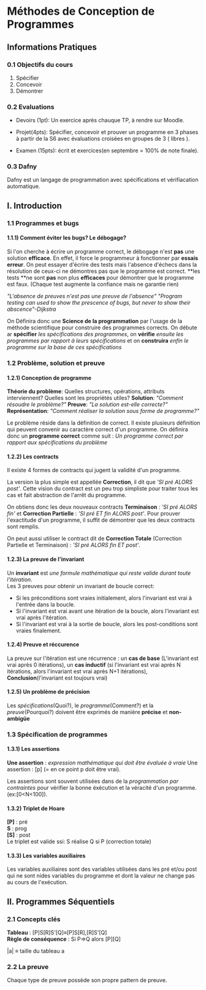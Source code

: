 
# Méthodes de Conception de Programmes
##  Informations Pratiques
### 0.1 Objectifs du cours
1. Spécifier
2. Concevoir
3. Démontrer

### 0.2 Evaluations

* Devoirs (1pt): Un exercice après chauque TP, à rendre sur Moodle.

* Projet(4pts): Spécifier, concevoir et prouver un programme en 3 phases à partir de la S6 avec évaluations croisées en groupes de 3 ( libres ).

* Examen (15pts): écrit et exercices(en septembre = 100% de note finale).

### 0.3 Dafny
Dafny est un langage de programmation avec spécifications et vérifiacation automatique.

## I. Introduction
### 1.1 Programmes et bugs
#### 1.1.1) Comment éviter les bugs? Le débogage?
Si l'on cherche à écrire un  programme correct, le débogage n'est **pas** une solution **efficace**. En effet, il force le programmeur à fonctionner par **essais erreur**. On peut essayer d'écrire des tests mais l'absence d'échecs dans la résolution de ceux-ci ne démontres pas que le programme est correct. **les tests **ne sont **pas** non plus **efficaces** pour démontrer que le programme est faux. (Chaque test augmente la confiance mais ne garantie rien)

*"L'absence de preuves n'est pas une preuve de l'absence"*
*"Program testing can used to show the prescence of bugs, but never to show their abscence"-Dijkstra*

On Définira donc une **Science de la programmation** par l'usage de la méthode scientifique pour construire des programmes corrects. On débute ar **spécifier** *les spécifications des programmes*, on **vérifie** *ensuite les programmes par rapport à leurs spécifications* et on **construira** *enfin le programme sur la base de ces spécifications*

### 1.2 Problème, solution et preuve
#### 1.2.1) Conception de programme
**Théorie du problème**: Quelles structures, opérations, attributs interviennent? Quelles sont les propriétés utiles?
**Solution**: *"Comment résoudre le problème?"*
**Preuve**: *"La solution est-elle correcte?"*
**Représentation**: *"Comment réaliser la solution sous forme de programme?"*

Le problème réside dans la définition de correct. Il existe plusieurs définition qui peuvent convenir au caractère correct d'un programme. On définira donc un **programme correct** comme suit : *Un programme correct par rapport aux spécifications du problème*  

#### 1.2.2) Les contracts
Il existe 4 formes de contracts qui jugent la validité d'un programme.

 La version la plus simple est appellée **Correction**, il dit que *'SI pré ALORS post'*. Cette vision du contract est un peu trop simpliste pour traiter tous les cas et fait abstraction de l'arrêt du programme.

 On obtiens donc les deux nouveaux contracts **Terminaison** : *'SI pré ALORS fin'* et **Correction Partielle** : *'SI pré ET fin ALORS post'*. Pour prouver l'exactitude d'un programme, il suffit de démontrer que les deux contracts sont remplis.


On peut aussi utiliser le contract dit de **Correction Totale** (Correction Partielle et Terminaison) : *'SI pré ALORS fin ET post'*.

#### 1.2.3) La preuve de l'invariant
Un **invariant** est *une formule mathématique qui reste valide durant toute l'itération*.  
Les 3 preuves pour obtenir un invariant de boucle correct:
 * Si les préconditions sont vraies initialement, alors l'invariant est vrai à l'entrée dans la boucle.
 * Si l'invariant est vrai avant une itération de la boucle, alors l'invariant est vrai après l'itération.
 * Si l'invariant est vrai à la sortie de boucle, alors les post-conditions sont vraies finalement.

#### 1.2.4) Preuve et réccurence
La preuve sur l'itération est une récurrence : un **cas de base** (L'invariant est vrai après 0 itérations), un **cas inductif** (si l'invariant est vrai après N itérations, alors l'invariant est vrai après N+1 itérations), **Conclusion**(l'invariant est toujours vrai)

#### 1.2.5) Un problème de précision
Les *spécifications*(Quoi?), le *programme*(Comment?) et la *preuve*(Pourquoi?) doivent être exprimés de manière **précise** et **non-ambigüe**

### 1.3 Spécification de programmes
#### 1.3.1) Les assertions  
**Une assertion** : *expression mathématique qui doit être évaluée à vraie*
Une assertion : [p] (= en ce point p doit être vrai).

Les assertions sont souvent utilisées dans de la *programmation par contraintes* pour vérifier la bonne éxécution et la véracité d'un programme.(ex:[0<N<100]).

#### 1.3.2) Triplet de Hoare
**[P]** : pré  
**S** : prog  
**[S]** : post  
Le triplet est valide ssi: S réalise Q si P (correction totale)

#### 1.3.3) Les variables auxiliaires
Les variables auxiliaires sont des variables utilisées dans les pré et/ou post qui ne sont nides variables du programme et dont la valeur ne change pas au cours de l'exécution.

## II. Programmes Séquentiels
### 2.1 Concepts clés
**Tableau** : [P]S[R]S'[Q]≡[P]S[R],[R]S'[Q]  
**Règle de conséquence** : Si P⇒Q alors [P][Q]

|a| ≡ taille du tableau a

### 2.2 La preuve
Chaque type de preuve possède son propre pattern de preuve.
